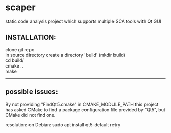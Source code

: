 # scaper
static code analysis project which supports multiple SCA tools with Qt GUI

INSTALLATION:
--
clone git repo<br>
in source directory create a directory 'build' (mkdir build)<br>
cd build/<br>
cmake ..<br>
make

---
possible issues:
--
By not providing "FindQt5.cmake" in CMAKE_MODULE_PATH this project has
  asked CMake to find a package configuration file provided by "Qt5", but
  CMake did not find one.

resolution:
on Debian: sudo apt install qt5-default
retry


